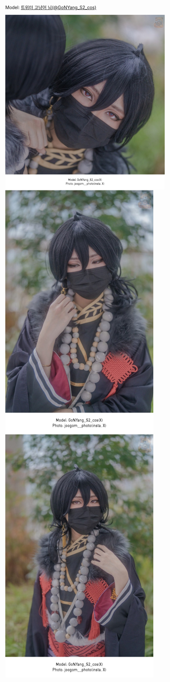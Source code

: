 ﻿---
dddd: 2024.02.18 일페
nickname: 고냥어
sns_type: x
sns_id: GoNYang_S2_cos
---

Model: <a href="https://x.com/GoNYang_S2_cos" target="_blank">트위터 고냥어 님(@GoNYang_S2_cos)</a>

![KakaoTalk2024040112484806305.jpg](/assets/img/2024/02-18/KakaoTalk2024040112484806305.jpg)
![KakaoTalk2024040112484806306.jpg](/assets/img/2024/02-18/KakaoTalk2024040112484806306.jpg)
![KakaoTalk2024040112484806307.jpg](/assets/img/2024/02-18/KakaoTalk2024040112484806307.jpg)